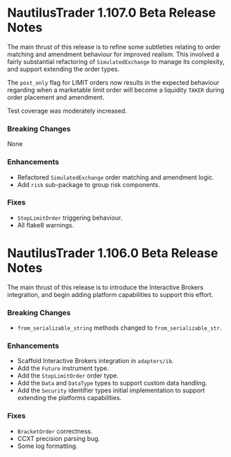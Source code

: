 # NautilusTrader 1.107.0 Beta Release Notes

The main thrust of this release is to refine some subtleties relating to order
matching and amendment behaviour for improved realism. This involved a fairly substantial refactoring
of `SimulatedExchange` to manage its complexity, and support extending the order types.

The `post_only` flag for LIMIT orders now results in the expected behaviour regarding
when a marketable limit order will become a liquidity `TAKER` during order placement
and amendment.

Test coverage was moderately increased.

### Breaking Changes
None

### Enhancements
- Refactored `SimulatedExchange` order matching and amendment logic.
- Add `risk` sub-package to group risk components.

### Fixes
- `StopLimitOrder` triggering behaviour.
- All flake8 warnings.

# NautilusTrader 1.106.0 Beta Release Notes

The main thrust of this release is to introduce the Interactive Brokers
integration, and begin adding platform capabilities to support this effort.

### Breaking Changes
- `from_serializable_string` methods changed to `from_serializable_str`.

### Enhancements
- Scaffold Interactive Brokers integration in `adapters/ib`.
- Add the `Future` instrument type.
- Add the `StopLimitOrder` order type.
- Add the `Data` and `DataType` types to support custom data handling.
- Add the `Security` identifier types initial implementation to support extending the platforms capabilities.

### Fixes
- `BracketOrder` correctness.
- CCXT precision parsing bug.
- Some log formatting.
